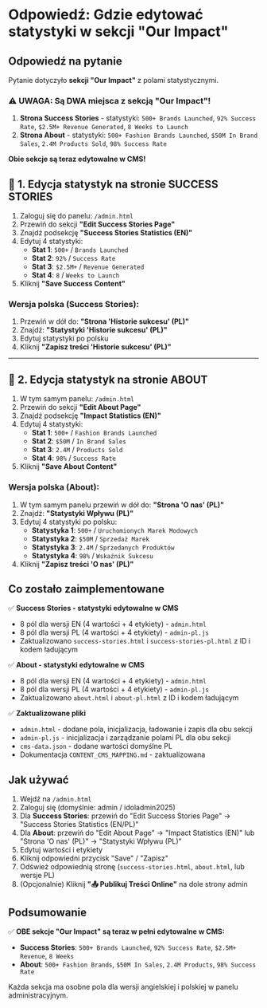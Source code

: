 # Odpowiedź: Gdzie edytować statystyki w sekcji "Our Impact"

## Odpowiedź na pytanie

Pytanie dotyczyło **sekcji "Our Impact"** z polami statystycznymi.

### ⚠️ UWAGA: Są DWA miejsca z sekcją "Our Impact"!

1. **Strona Success Stories** - statystyki: `500+ Brands Launched`, `92% Success Rate`, `$2.5M+ Revenue Generated`, `8 Weeks to Launch`
2. **Strona About** - statystyki: `500+ Fashion Brands Launched`, `$50M In Brand Sales`, `2.4M Products Sold`, `98% Success Rate`

**Obie sekcje są teraz edytowalne w CMS!**

## 🔧 1. Edycja statystyk na stronie SUCCESS STORIES

1. Zaloguj się do panelu: `/admin.html`
2. Przewiń do sekcji **"Edit Success Stories Page"**
3. Znajdź podsekcję **"Success Stories Statistics (EN)"**
4. Edytuj 4 statystyki:
   - **Stat 1**: `500+` / `Brands Launched`
   - **Stat 2**: `92%` / `Success Rate`
   - **Stat 3**: `$2.5M+` / `Revenue Generated`
   - **Stat 4**: `8` / `Weeks to Launch`
5. Kliknij **"Save Success Content"**

### Wersja polska (Success Stories):
1. Przewiń w dół do: **"Strona 'Historie sukcesu' (PL)"**
2. Znajdź: **"Statystyki 'Historie sukcesu' (PL)"**
3. Edytuj statystyki po polsku
4. Kliknij **"Zapisz treści 'Historie sukcesu' (PL)"**

---

## 🔧 2. Edycja statystyk na stronie ABOUT

1. W tym samym panelu: `/admin.html`
2. Przewiń do sekcji **"Edit About Page"**
3. Znajdź podsekcję **"Impact Statistics (EN)"**
4. Edytuj 4 statystyki:
   - **Stat 1**: `500+` / `Fashion Brands Launched`
   - **Stat 2**: `$50M` / `In Brand Sales`
   - **Stat 3**: `2.4M` / `Products Sold`
   - **Stat 4**: `98%` / `Success Rate`
5. Kliknij **"Save About Content"**

### Wersja polska (About):
1. W tym samym panelu przewiń w dół do: **"Strona 'O nas' (PL)"**
2. Znajdź: **"Statystyki Wpływu (PL)"**
3. Edytuj 4 statystyki po polsku:
   - **Statystyka 1**: `500+` / `Uruchomionych Marek Modowych`
   - **Statystyka 2**: `$50M` / `Sprzedaż Marek`
   - **Statystyka 3**: `2.4M` / `Sprzedanych Produktów`
   - **Statystyka 4**: `98%` / `Wskaźnik Sukcesu`
4. Kliknij **"Zapisz treści 'O nas' (PL)"**

## Co zostało zaimplementowane

✅ **Success Stories - statystyki edytowalne w CMS**
- 8 pól dla wersji EN (4 wartości + 4 etykiety) - `admin.html`
- 8 pól dla wersji PL (4 wartości + 4 etykiety) - `admin-pl.js`
- Zaktualizowano `success-stories.html` i `success-stories-pl.html` z ID i kodem ładującym

✅ **About - statystyki edytowalne w CMS**
- 8 pól dla wersji EN (4 wartości + 4 etykiety) - `admin.html`
- 8 pól dla wersji PL (4 wartości + 4 etykiety) - `admin-pl.js`
- Zaktualizowano `about.html` i `about-pl.html` z ID i kodem ładującym

✅ **Zaktualizowane pliki**
- `admin.html` - dodane pola, inicjalizacja, ładowanie i zapis dla obu sekcji
- `admin-pl.js` - inicjalizacja i zarządzanie polami PL dla obu sekcji
- `cms-data.json` - dodane wartości domyślne PL
- Dokumentacja `CONTENT_CMS_MAPPING.md` - zaktualizowana

## Jak używać

1. Wejdź na `/admin.html`
2. Zaloguj się (domyślnie: admin / idoladmin2025)
3. Dla **Success Stories**: przewiń do "Edit Success Stories Page" → "Success Stories Statistics (EN/PL)"
4. Dla **About**: przewiń do "Edit About Page" → "Impact Statistics (EN)" lub "Strona 'O nas' (PL)" → "Statystyki Wpływu (PL)"
5. Edytuj wartości i etykiety
6. Kliknij odpowiedni przycisk "Save" / "Zapisz"
7. Odśwież odpowiednią stronę (`success-stories.html`, `about.html`, lub wersje PL)
8. (Opcjonalnie) Kliknij **"📤 Publikuj Treści Online"** na dole strony admin

## Podsumowanie

✅ **OBE sekcje "Our Impact" są teraz w pełni edytowalne w CMS:**
- **Success Stories**: `500+ Brands Launched`, `92% Success Rate`, `$2.5M+ Revenue`, `8 Weeks`
- **About**: `500+ Fashion Brands`, `$50M In Sales`, `2.4M Products`, `98% Success Rate`

Każda sekcja ma osobne pola dla wersji angielskiej i polskiej w panelu administracyjnym.
